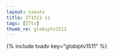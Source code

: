 ```yaml
--- 
layout: sieutv
title: IT1511 s1
tags: [ITtv]
thumb_re: globiptv1511
---
```

{% include tvadv key="globiptv1511" %} 
